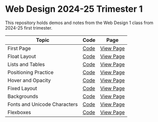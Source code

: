 # Web Design 2024-25 Trimester 1

This repository holds demos and notes from the Web Design 1 class from 2024-25 first trimester.

| Topic | Code | Page |
| ----- | ---- | -----|
| First Page | [Code](./FirstPage/default.html) | [View Page](https://rhsmclain.github.io/Web-Design-1-2024-T1/FirstPage/default.html)
| Float Layout | [Code](./FloatLayout/FloatLayout.html) | [View Page](https://rhsmclain.github.io/Web-Design-1-2024-T1/FloatLayout/FloatLayout.html)
| Lists and Tables | [Code](./ListsAndTables/lists.html) | [View Page](https://rhsmclain.github.io/Web-Design-1-2024-T1/ListsAndTables/lists.html)
| Positioning Practice | [Code](./PositioningPractice/positionPractice.html) | [View Page](https://rhsmclain.github.io/Web-Design-1-2024-T1/PositioningPractice/positionPractice.html)
| Hover and Opacity | [Code](./HoverOpacity/default.html) | [View Page](https://rhsmclain.github.io/Web-Design-1-2024-T1/HoverOpacity/default.html)
| Fixed Layout | [Code](./FixedLayout/fixedLayout.html) | [View Page](https://rhsmclain.github.io/Web-Design-1-2024-T1/FixedLayout/fixedLayout.html)
| Backgrounds | [Code](./Backgrounds/bacgkround.html) | [View Page](https://rhsmclain.github.io/Web-Design-1-2024-T1/Backgrounds/bacgkround.html)
| Fonts and Unicode Characters | [Code](./Fonts/fonts.html) | [View Page](https://rhsmclain.github.io/Web-Design-1-2024-T1/Fonts/fonts.html)
| Flexboxes | [Code](./Flexboxes/flexbox.html) | [View Page](https://rhsmclain.github.io/Web-Design-1-2024-T1/Flexboxes/flexbox.html)

